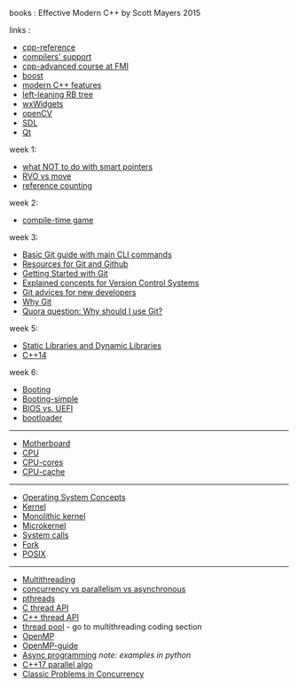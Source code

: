 books : Effective Modern C++ by Scott Mayers 2015

links :  
* [cpp-reference](https://en.cppreference.com/w/)
* [compilers' support](https://en.cppreference.com/w/cpp/compiler_support)
* [cpp-advanced course at FMI](http://sofiacpp.github.io/advanced-cpp)
* [boost](https://www.boost.org/)
* [modern C++ features](https://github.com/AnthonyCalandra/modern-cpp-features)
* [left-leaning RB tree](http://www.cs.princeton.edu/~rs/talks/LLRB/RedBlack.pdf?fbclid=IwAR0i7KMRRVQJqXL8aRORCepeeCUbYht08rmPFXVQY7UmSFTGaE2qrTDbQT0)
* [wxWidgets](https://www.wxwidgets.org/)
* [openCV](https://opencv.org/)
* [SDL](https://www.libsdl.org/)
* [Qt](https://www.qt.io/developers/)

week 1:

* [what NOT to do with smart pointers](http://www.acodersjourney.com/2016/05/top-10-dumb-mistakes-avoid-c-11-smart-pointers/)
* [RVO vs move](https://www.ibm.com/developerworks/community/blogs/5894415f-be62-4bc0-81c5-3956e82276f3/entry/RVO_V_S_std_move?lang=en)
* [reference counting](https://mortoray.com/2012/01/08/what-is-reference-counting/)

week 2:

* [compile-time game](https://jguegant.github.io/blogs/tech/meta-crush-saga.html)

week 3:

* [Basic Git guide with main CLI commands](https://rogerdudler.github.io/git-guide/)
* [Resources for Git and Github](https://try.github.io/)
* [Getting Started with Git](https://git-scm.com/book/en/v2/Getting-Started-Git-Basics)
* [Explained concepts for Version Control Systems](https://betterexplained.com/articles/a-visual-guide-to-version-control/)
* [Git advices for new developers](https://codeburst.io/number-one-piece-of-advice-for-new-developers-ddd08abc8bfa)
* [Why Git](https://www.atlassian.com/git/tutorials/why-git)
* [Quora question: Why should I use Git?](https://www.quora.com/What-is-git-and-why-should-I-use-it)

week 5:
* [Static Libraries and Dynamic Libraries](https://xiaoyuliu.github.io/2018/03/19/compare-static-and-dynamic-library/)
* [C++14](https://isocpp.org/wiki/faq/cpp14-language)

week 6:
* [Booting](https://en.wikipedia.org/wiki/Booting)
* [Booting-simple](https://www.quora.com/What-are-the-steps-of-the-boot-process-of-a-computer-from-power-to-userland)
* [BIOS vs. UEFI](https://www.howtogeek.com/56958/htg-explains-how-uefi-will-replace-the-bios/)
* [bootloader](https://linuxhint.com/what-is-a-boot-loader/)
-------------------
* [Motherboard](https://en.wikipedia.org/wiki/Motherboard)
* [CPU](https://www.google.com/search?q=cpu+architecture&source=lnms&tbm=isch&sa=X&ved=0ahUKEwjtzoutuPXgAhUG0RoKHZBKBYkQ_AUIDigB&biw=1920&bih=969#imgrc=0uttZalM0-fEJM:)
* [CPU-cores](https://www.google.com/search?biw=1920&bih=969&tbm=isch&sa=1&ei=h-SDXIKiAYnjgwfNyqDwDw&q=cpu+cores+architecture&oq=cpu+cores+architecture&gs_l=img.3...54691.56440..56549...3.0..0.80.669.9......1....1..gws-wiz-img.......0i7i30j0i8i7i30.QlWqAQr7jkY#imgrc=bp8lTAfvg5DOrM:)
*  [CPU-cache](https://en.wikipedia.org/wiki/CPU_cache)
-------------------
* [Operating System Concepts](https://www.cs.rutgers.edu/~pxk/416/notes/03-concepts.html)
* [Kernel](https://en.wikipedia.org/wiki/Kernel_(operating_system))
* [Monolithic kernel](https://en.wikipedia.org/wiki/Monolithic_kernel)
* [Microkernel](https://en.wikipedia.org/wiki/Microkernel)
* [System calls](https://en.wikipedia.org/wiki/System_call)
* [Fork](https://en.wikipedia.org/wiki/Fork_(system_call))
* [POSIX](https://en.wikipedia.org/wiki/POSIX)
--------------------
* [Multithreading](https://en.wikipedia.org/wiki/Multithreading_(computer_architecture))
* [concurrency vs parallelism vs asynchronous](https://medium.com/swift-india/concurrency-parallelism-threads-processes-async-and-sync-related-39fd951bc61d)
* [pthreads](https://computing.llnl.gov/tutorials/pthreads/)
* [C thread API](https://en.cppreference.com/w/c/thread)
* [C++ thread API](https://en.cppreference.com/w/cpp/thread)
* [thread pool](http://raytracing-bg.net/lectures2018/rtbg2018-13.pdf) - go to multithreading coding section
* [OpenMP](https://www.openmp.org/)
* [OpenMP-guide](https://bisqwit.iki.fi/story/howto/openmp/)
* [Async programming](https://luminousmen.com/post/asynchronous-programming-python3.5) _note: examples in python_
* [C++17 parallel algo](https://devblogs.microsoft.com/cppblog/using-c17-parallel-algorithms-for-better-performance/)
* [Classic Problems in Concurrency](http://cecs.wright.edu/~pmateti/Courses/7370/Lectures/Fundas/classics.html) 


